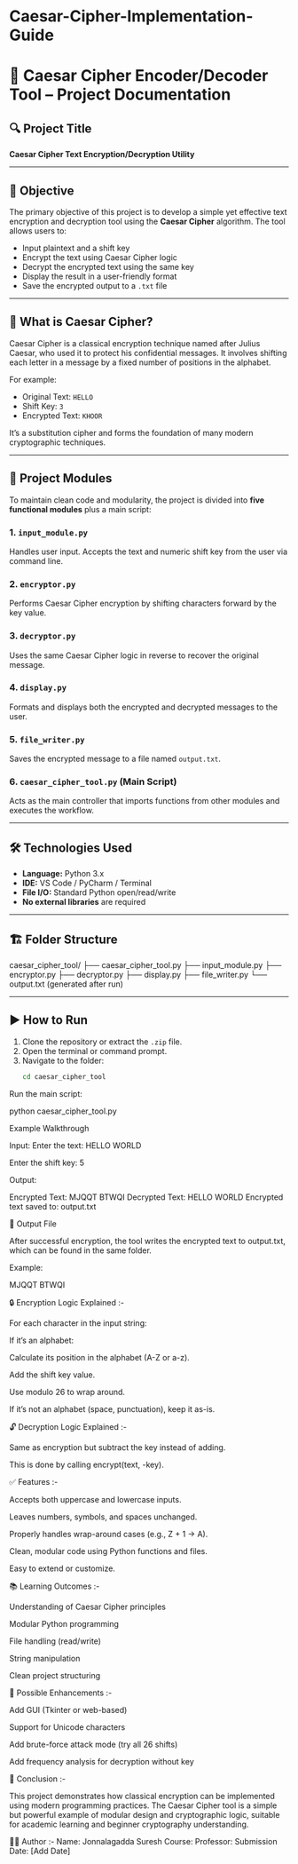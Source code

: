 # Caesar-Cipher-Implementation-Guide

# 📜 Caesar Cipher Encoder/Decoder Tool – Project Documentation

## 🔍 Project Title
**Caesar Cipher Text Encryption/Decryption Utility**

---

## 🎯 Objective
The primary objective of this project is to develop a simple yet effective text encryption and decryption tool using the **Caesar Cipher** algorithm. The tool allows users to:
- Input plaintext and a shift key
- Encrypt the text using Caesar Cipher logic
- Decrypt the encrypted text using the same key
- Display the result in a user-friendly format
- Save the encrypted output to a `.txt` file

---

## 🧠 What is Caesar Cipher?
Caesar Cipher is a classical encryption technique named after Julius Caesar, who used it to protect his confidential messages. It involves shifting each letter in a message by a fixed number of positions in the alphabet.

For example:
- Original Text: `HELLO`
- Shift Key: `3`
- Encrypted Text: `KHOOR`

It’s a substitution cipher and forms the foundation of many modern cryptographic techniques.

---

## 🧩 Project Modules

To maintain clean code and modularity, the project is divided into **five functional modules** plus a main script:

### 1. `input_module.py`
Handles user input. Accepts the text and numeric shift key from the user via command line.

### 2. `encryptor.py`
Performs Caesar Cipher encryption by shifting characters forward by the key value.

### 3. `decryptor.py`
Uses the same Caesar Cipher logic in reverse to recover the original message.

### 4. `display.py`
Formats and displays both the encrypted and decrypted messages to the user.

### 5. `file_writer.py`
Saves the encrypted message to a file named `output.txt`.

### 6. `caesar_cipher_tool.py` (Main Script)
Acts as the main controller that imports functions from other modules and executes the workflow.

---

## 🛠️ Technologies Used
- **Language:** Python 3.x
- **IDE:** VS Code / PyCharm / Terminal
- **File I/O:** Standard Python open/read/write
- **No external libraries** are required

---

## 🏗️ Folder Structure

caesar_cipher_tool/
├── caesar_cipher_tool.py
├── input_module.py
├── encryptor.py
├── decryptor.py
├── display.py
├── file_writer.py
└── output.txt (generated after run)


---

## ▶️ How to Run

1. Clone the repository or extract the `.zip` file.
2. Open the terminal or command prompt.
3. Navigate to the folder:
   ```bash
   cd caesar_cipher_tool

Run the main script:

python caesar_cipher_tool.py

Example Walkthrough

Input:
Enter the text: HELLO WORLD

Enter the shift key: 5

Output:

Encrypted Text: MJQQT BTWQI
Decrypted Text: HELLO WORLD
Encrypted text saved to: output.txt


📁 Output File

After successful encryption, the tool writes the encrypted text to output.txt, which can be found in the same folder.

Example:

MJQQT BTWQI

🔒 Encryption Logic Explained :-

For each character in the input string:

If it’s an alphabet:

Calculate its position in the alphabet (A-Z or a-z).

Add the shift key value.

Use modulo 26 to wrap around.

If it’s not an alphabet (space, punctuation), keep it as-is.

🔓 Decryption Logic Explained :-

Same as encryption but subtract the key instead of adding.

This is done by calling encrypt(text, -key).


✅ Features :-

Accepts both uppercase and lowercase inputs.

Leaves numbers, symbols, and spaces unchanged.

Properly handles wrap-around cases (e.g., Z + 1 → A).

Clean, modular code using Python functions and files.

Easy to extend or customize.

📚 Learning Outcomes :-

Understanding of Caesar Cipher principles

Modular Python programming

File handling (read/write)

String manipulation

Clean project structuring


🚀 Possible Enhancements :-

Add GUI (Tkinter or web-based)

Support for Unicode characters

Add brute-force attack mode (try all 26 shifts)

Add frequency analysis for decryption without key

🧾 Conclusion :-

This project demonstrates how classical encryption can be implemented using modern programming practices. The Caesar Cipher tool is a simple but powerful example of modular design and cryptographic logic, suitable for academic learning and beginner cryptography understanding.


👨‍💻 Author :-
Name: Jonnalagadda Suresh
Course: 
Professor: 
Submission Date: [Add Date]
